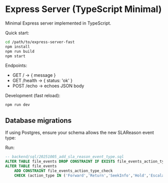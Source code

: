 # Express Server (TypeScript Minimal)

Minimal Express server implemented in TypeScript.

Quick start:

```bash
cd /path/to/express-server-fast
npm install
npm run build
npm start
```

Endpoints:
- GET / -> { message }
- GET /health -> { status: 'ok' }
- POST /echo -> echoes JSON body

Development (fast reload):

```bash
npm run dev
```

Database migrations
-------------------

If using Postgres, ensure your schema allows the new SLAReason event type:

Run:

```sql
-- backend/sql/20251005_add_sla_reason_event_type.sql
ALTER TABLE file_events DROP CONSTRAINT IF EXISTS file_events_action_type_check;
ALTER TABLE file_events
	ADD CONSTRAINT file_events_action_type_check
	CHECK (action_type IN ('Forward','Return','SeekInfo','Hold','Escalate','Close','Dispatch','Reopen','SLAReason'));
```
